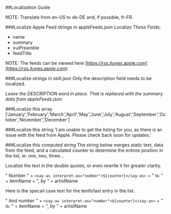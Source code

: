 ##Localization Guide

NOTE: Translate from en-US to de-DE and, if possible, fr-FR. 

###Localize Apple Feed strings in appleFeeds.json
_Localize These Fields:_
- name
- summary
- vuiPreamble
- feedTitle

NOTE: The feeds can be viewed here [https://rss.itunes.apple.com](https://rss.itunes.apple.com)

###Localize strings in skill.json
Only the description field needs to be localized. 

_Leave the DESCRIPTION word in place. That is replaced with the summary data from appleFeeds.json_

###Localize this array
['January','February','March','April','May','June','July','August','September','October','November','December']

###Localize this string
'I am unable to get the listing for you, as there is an issue with the feed from Apple. Please check back soon for updates.'

###Localize this computed string
The string below merges static text, data from the feed, and a calculated counter to determine the entires position in the list, ie: one, two, three...  

Localize the text in the double quotes, or even rewrite it for greater clarity.

" Number " + `<say-as interpret-as="number">${counter}</say-as>` + " is: "  + itemName + ", by " + artistName

Here is the specail case text for the tenth/last entry in the list.

" And number " + `<say-as interpret-as="number">${counter}</say-as>` + " is: "  + itemName + ", by " + artistName